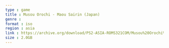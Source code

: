 ```yaml
---
type : game
title : Musou Orochi - Maou Sairin (Japan)
genre : 
format : iso
region : asia
link : https://archive.org/download/PS2-ASIA-ROMS321COM/Musou%20Orochi%20-%20Maou%20Sairin%20%28Japan%29.7z
size : 2.0GB
---
```


